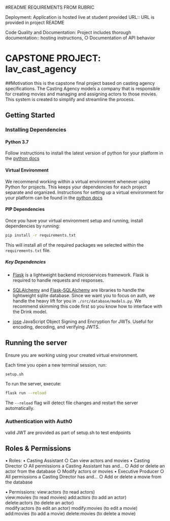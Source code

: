 #README REQUIREMENTS FROM RUBRIC

Deployment:
    Application is hosted live at student provided URL::
        URL is provided in project README

Code Quality and Documentation:
    Project includes thorough documentation::
        hosting instructions,
		○ Documentation of API behavior

# CAPSTONE PROJECT: lav_cast_agency
##Motivation
this is the capstone final project based on casting agency specifications. 
The Casting Agency models a company that is responsible for creating movies and managing and assigning actors 
to those movies. 
This system is created to simplify and streamline the process.

## Getting Started

### Installing Dependencies

#### Python 3.7

Follow instructions to install the latest version of python for your platform in the [python docs](https://docs.python.org/3/using/unix.html#getting-and-installing-the-latest-version-of-python)

#### Virtual Environment

We recommend working within a virtual environment whenever using Python for projects. This keeps your dependencies for each project separate and organized. Instructions for setting up a virtual environment for your platform can be found in the [python docs](https://packaging.python.org/guides/installing-using-pip-and-virtual-environments/)

#### PIP Dependencies

Once you have your virtual environment setup and running, install dependencies by running:

```bash
pip install -r requirements.txt
```

This will install all of the required packages we selected within the `requirements.txt` file.

##### Key Dependencies

- [Flask](http://flask.pocoo.org/) is a lightweight backend microservices framework. Flask is required to handle requests and responses.

- [SQLAlchemy](https://www.sqlalchemy.org/) and [Flask-SQLAlchemy](https://flask-sqlalchemy.palletsprojects.com/en/2.x/) are libraries to handle the lightweight sqlite database. Since we want you to focus on auth, we handle the heavy lift for you in `./src/database/models.py`. We recommend skimming this code first so you know how to interface with the Drink model.

- [jose](https://python-jose.readthedocs.io/en/latest/) JavaScript Object Signing and Encryption for JWTs. Useful for encoding, decoding, and verifying JWTS.

## Running the server

Ensure you are working using your created virtual environment.

Each time you open a new terminal session, run:

```bash
setup.sh
```

To run the server, execute:

```bash
flask run --reload
```

The `--reload` flag will detect file changes and restart the server automatically.

### Authentication with Auth0
valid JWT are provided as part of setup.sh to test endpoints

## Roles & Permissions
• Roles:
	• Casting Assistant
		○ Can view actors and movies
	• Casting Director
		○ All permissions a Casting Assistant has and…
		○ Add or delete an actor from the database
		○ Modify actors or movies
	• Executive Producer
		○ All permissions a Casting Director has and…
        ○ Add or delete a movie from the database

• Permissions:
view:actors	(to read actors)	
view:movies	(to read movies)
add:actors	(to add an actor)	
delete:actors	(to delete an actor)	
modify:actors	(to edit an actor)
modify:movies	(to edit a movie)	
add:movies	(to add a movie)
delete:movies	(to delete a movie)